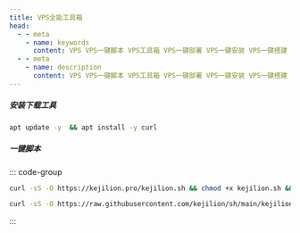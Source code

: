 ```yaml
---
title: VPS全能工具箱
head:
  - - meta
    - name: keywords
      content: VPS VPS一键脚本 VPS工具箱 VPS一键部署 VPS一键安装 VPS一键搭建 VPS一键安装脚本 VPS一键搭建脚本 VPS一键部署脚本 VPS一键安装搭建脚本
  - - meta
    - name: description
      content: VPS VPS一键脚本 VPS工具箱 VPS一键部署 VPS一键安装 VPS一键搭建 VPS一键安装脚本 VPS一键搭建脚本 VPS一键部署脚本 VPS一键安装搭建脚本
---
```


##### 安装下载工具

```sh
apt update -y  && apt install -y curl
```

##### 一键脚本

::: code-group

```sh [官网版]
curl -sS -O https://kejilion.pro/kejilion.sh && chmod +x kejilion.sh && ./kejilion.sh
```

```sh [GitHub版]
curl -sS -O https://raw.githubusercontent.com/kejilion/sh/main/kejilion.sh && chmod +x kejilion.sh && ./kejilion.sh
```

:::
